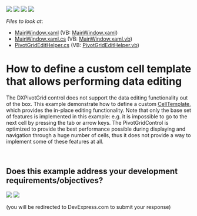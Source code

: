<!-- default badges list -->
![](https://img.shields.io/endpoint?url=https://codecentral.devexpress.com/api/v1/VersionRange/128578603/15.2.11%2B)
[![](https://img.shields.io/badge/Open_in_DevExpress_Support_Center-FF7200?style=flat-square&logo=DevExpress&logoColor=white)](https://supportcenter.devexpress.com/ticket/details/T410760)
[![](https://img.shields.io/badge/📖_How_to_use_DevExpress_Examples-e9f6fc?style=flat-square)](https://docs.devexpress.com/GeneralInformation/403183)
[![](https://img.shields.io/badge/💬_Leave_Feedback-feecdd?style=flat-square)](#does-this-example-address-your-development-requirementsobjectives)
<!-- default badges end -->
<!-- default file list -->
*Files to look at*:

* [MainWindow.xaml](./CS/HowToEditCell/MainWindow.xaml) (VB: [MainWindow.xaml](./VB/HowToEditCell/MainWindow.xaml))
* [MainWindow.xaml.cs](./CS/HowToEditCell/MainWindow.xaml.cs) (VB: [MainWindow.xaml.vb](./VB/HowToEditCell/MainWindow.xaml.vb))
* [PivotGridEditHelper.cs](./CS/HowToEditCell/PivotGridEditHelper.cs) (VB: [PivotGridEditHelper.vb](./VB/HowToEditCell/PivotGridEditHelper.vb))
<!-- default file list end -->
# How to define a custom cell template that allows performing data editing 


<p>The DXPivotGrid control does not support the data editing functionality out of the box. This example demonstrate how to define a custom <a href="https://documentation.devexpress.com/WPF/DevExpressXpfPivotGridPivotGridField_CellTemplatetopic.aspx">CellTemplate</a>, which provides the in-place editing functionality. Note that only the base set of features is implemented in this example: e.g. it is impossible to go to the next cell by pressing the tab or arrow keys. The PivotGridControl is optimized to provide the best performance possible during displaying and navigation through a huge number of cells, thus it does not provide a way to implement some of these features at all.</p>

<br/>


<!-- feedback -->
## Does this example address your development requirements/objectives?

[<img src="https://www.devexpress.com/support/examples/i/yes-button.svg"/>](https://www.devexpress.com/support/examples/survey.xml?utm_source=github&utm_campaign=wpf-pivot-grid-define-custom-cell-template-to-performing-data-editing&~~~was_helpful=yes) [<img src="https://www.devexpress.com/support/examples/i/no-button.svg"/>](https://www.devexpress.com/support/examples/survey.xml?utm_source=github&utm_campaign=wpf-pivot-grid-define-custom-cell-template-to-performing-data-editing&~~~was_helpful=no)

(you will be redirected to DevExpress.com to submit your response)
<!-- feedback end -->
